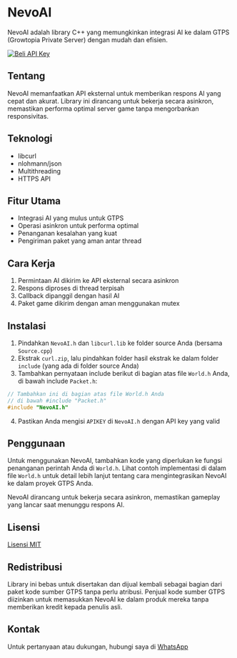 # NevoAI

NevoAI adalah library C++ yang memungkinkan integrasi AI ke dalam GTPS (Growtopia Private Server) dengan mudah dan efisien.

[![Beli API Key](https://img.shields.io/badge/Beli%20API%20Key-WhatsApp-25D366?style=for-the-badge&logo=whatsapp&logoColor=white)](https://wa.me/6282370784874)

## Tentang

NevoAI memanfaatkan API eksternal untuk memberikan respons AI yang cepat dan akurat. Library ini dirancang untuk bekerja secara asinkron, memastikan performa optimal server game tanpa mengorbankan responsivitas.

## Teknologi

- libcurl
- nlohmann/json
- Multithreading
- HTTPS API

## Fitur Utama

- Integrasi AI yang mulus untuk GTPS
- Operasi asinkron untuk performa optimal
- Penanganan kesalahan yang kuat
- Pengiriman paket yang aman antar thread

## Cara Kerja

1. Permintaan AI dikirim ke API eksternal secara asinkron
2. Respons diproses di thread terpisah
3. Callback dipanggil dengan hasil AI
4. Paket game dikirim dengan aman menggunakan mutex

## Instalasi

1. Pindahkan `NevoAI.h` dan `libcurl.lib` ke folder source Anda (bersama `Source.cpp`)
2. Ekstrak `curl.zip`, lalu pindahkan folder hasil ekstrak ke dalam folder `include` (yang ada di folder source Anda)
3. Tambahkan pernyataan include berikut di bagian atas file `World.h` Anda, di bawah include `Packet.h`:
```cpp
// Tambahkan ini di bagian atas file World.h Anda
// di bawah #include "Packet.h"
#include "NevoAI.h"
```


4. Pastikan Anda mengisi `APIKEY` di `NevoAI.h` dengan API key yang valid

## Penggunaan

Untuk menggunakan NevoAI, tambahkan kode yang diperlukan ke fungsi penanganan perintah Anda di `World.h`. Lihat contoh implementasi di dalam file `World.h` untuk detail lebih lanjut tentang cara mengintegrasikan NevoAI ke dalam proyek GTPS Anda.

NevoAI dirancang untuk bekerja secara asinkron, memastikan gameplay yang lancar saat menunggu respons AI.

## Lisensi

[Lisensi MIT](https://opensource.org/licenses/MIT)

## Redistribusi

Library ini bebas untuk disertakan dan dijual kembali sebagai bagian dari paket kode sumber GTPS tanpa perlu atribusi. Penjual kode sumber GTPS diizinkan untuk memasukkan NevoAI ke dalam produk mereka tanpa memberikan kredit kepada penulis asli.

## Kontak

Untuk pertanyaan atau dukungan, hubungi saya di [WhatsApp](https://wa.me/6282370784874)